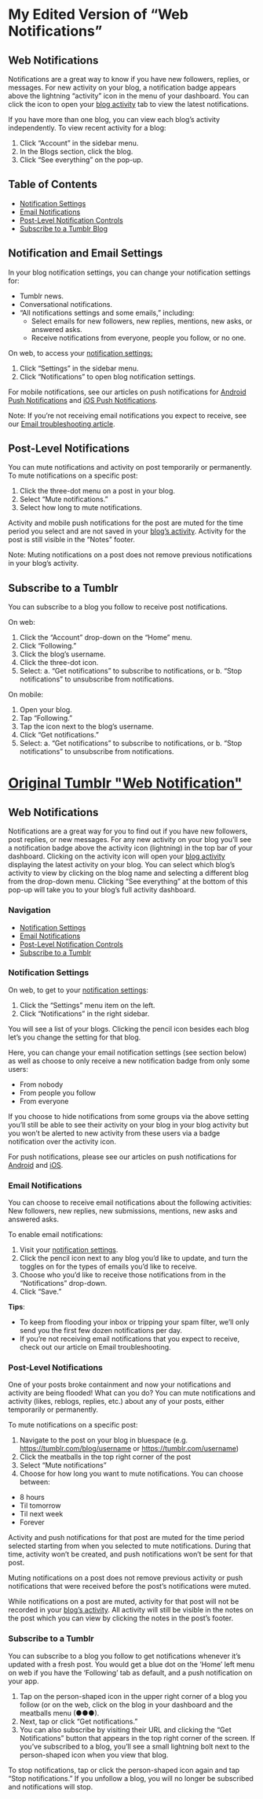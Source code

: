 # My Edited Version of “Web Notifications”

## Web Notifications
Notifications are a great way to know if you have new followers, replies, or messages. For new activity on your blog, a notification badge appears above the lightning “activity” icon in the menu of your dashboard. You can click the icon to open your [blog activity](https://www.tumblr.com/blog/invisiblevalet/activity) tab to view the latest notifications. 

If you have more than one blog, you can view each blog’s activity independently. To view recent activity for a blog: 
1. Click “Account” in the sidebar menu. 
2. In the Blogs section, click the blog. 
3. Click “See everything” on the pop-up.

## Table of Contents
- [Notification Settings](https://help.tumblr.com/web-notifications/#notification-settings)
- [Email Notifications](https://help.tumblr.com/web-notifications/#email-notifications)
- [Post-Level Notification Controls](https://help.tumblr.com/web-notifications/#post-notifications)
- [Subscribe to a Tumblr Blog](https://help.tumblr.com/web-notifications/#subscribe)

## Notification and Email Settings
In your blog notification settings, you can change your notification settings for:
- Tumblr news.
- Conversational notifications.
- “All notifications settings and some emails,” including:
  - Select emails for new followers, new replies, mentions, new asks, or answered asks.
  - Receive notifications from everyone, people you follow, or no one.

On web, to access your [notification settings:](https://www.tumblr.com/settings/notifications)
1. Click “Settings” in the sidebar menu.
2. Click “Notifications” to open blog notification settings.

For mobile notifications, see our articles on push notifications for [Android Push Notifications](https://help.tumblr.com/android-push-notifications/) and [iOS Push Notifications](https://help.tumblr.com/ios-push-notifications/).

Note: If you’re not receiving email notifications you expect to receive, see our [Email troubleshooting article](https://help.tumblr.com/email-troubleshooting/).

## Post-Level Notifications
You can mute notifications and activity on post temporarily or permanently.
To mute notifications on a specific post:
1. Click the three-dot menu on a post in your blog. 
2. Select “Mute notifications.”
3. Select how long to mute notifications.

Activity and mobile push notifications for the post are muted for the time period you select and are not saved in your [blog’s activity](https://www.tumblr.com/blog/invisiblevalet/activity). Activity for the post is still visible in the “Notes” footer. 

Note: Muting notifications on a post does not remove previous notifications in your blog’s activity.

## Subscribe to a Tumblr
You can subscribe to a blog you follow to receive post notifications. 

On web:
1. Click the “Account” drop-down on the “Home” menu.
2. Click “Following.”
3. Click the blog’s username.
4. Click the three-dot icon.
5. Select: 
  a. “Get notifications” to subscribe to notifications, or
  b. “Stop notifications” to unsubscribe from notifications.

On mobile:
1. Open your blog.
2. Tap “Following.” 
3. Tap the icon next to the blog’s username.
4. Click “Get notifications.”
5. Select: 
  a. “Get notifications” to subscribe to notifications, or
  b. “Stop notifications” to unsubscribe from notifications.


# [Original Tumblr "Web Notification"](https://help.tumblr.com/web-notifications/)

## Web Notifications

Notifications are a great way for you to find out if you have new followers, post replies, or new messages. For any new activity on your blog you’ll see a notification badge above the activity icon (lightning) in the top bar of your dashboard. Clicking on the activity icon will open your [blog activity](https://www.tumblr.com/blog/invisiblevalet/activity) displaying the latest activity on your blog.
You can select which blog’s activity to view by clicking on the blog name and selecting a different blog from the drop-down menu. Clicking “See everything” at the bottom of this pop-up will take you to your blog’s full activity dashboard.

### Navigation

- [Notification Settings](https://help.tumblr.com/web-notifications/#notification-settings)
- [Email Notifications](https://help.tumblr.com/web-notifications/#email-notifications)
- [Post-Level Notification Controls](https://help.tumblr.com/web-notifications/#post-notifications)
- [Subscribe to a Tumblr](https://help.tumblr.com/web-notifications/#subscribe)

### Notification Settings

On web, to get to your [notification settings](https://www.tumblr.com/settings/notifications):
1. Click the “Settings” menu item on the left.
2. Click “Notifications” in the right sidebar.

You will see a list of your blogs. Clicking the pencil icon besides each blog let’s you change the setting for that blog.

Here, you can change your email notification settings (see section below) as well as choose to only receive a new notification badge from only some users:
- From nobody
- From people you follow
- From everyone

If you choose to hide notifications from some groups via the above setting you’ll still be able to see their activity on your blog in your blog activity but you won’t be alerted to new activity from these users via a badge notification over the activity icon. 

For push notifications, please see our articles on push notifications for [Android](https://help.tumblr.com/android-push-notifications/) and [iOS](https://help.tumblr.com/ios-push-notifications/).

### Email Notifications

You can choose to receive email notifications about the following activities: New followers, new replies, new submissions, mentions, new asks and answered asks.

To enable email notifications:
1. Visit your [notification settings](https://www.tumblr.com/settings/notifications).
2. Click the pencil icon next to any blog you’d like to update, and turn the toggles on for the types of emails you’d like to receive.
3. Choose who you’d like to receive those notifications from in the “Notifications” drop-down.
4. Click “Save.”

**Tips**:
- To keep from flooding your inbox or tripping your spam filter, we’ll only send you the first few dozen notifications per day.
- If you’re not receiving email notifications that you expect to receive, check out our article on Email troubleshooting.

### Post-Level Notifications

One of your posts broke containment and now your notifications and activity are being flooded! What can you do? You can mute notifications and activity (likes, reblogs, replies, etc.) about any of your posts, either temporarily or permanently.

To mute notifications on a specific post:
1. Navigate to the post on your blog in bluespace (e.g. https://tumblr.com/blog/username or https://tumblr.com/username)
2. Click the meatballs in the top right corner of the post
3. Select “Mute notifications”
4. Choose for how long you want to mute notifications. You can choose between:
  - 8 hours
  - Til tomorrow
  - Til next week
  - Forever

Activity and push notifications for that post are muted for the time period selected starting from when you selected to mute notifications. During that time, activity won’t be created, and push notifications won’t be sent for that post.

Muting notifications on a post does not remove previous activity or push notifications that were received before the post’s notifications were muted.

While notifications on a post are muted, activity for that post will not be recorded in your [blog’s activity](https://www.tumblr.com/blog/invisiblevalet/activity). All activity will still be visible in the notes on the post which you can view by clicking the notes in the post’s footer.

### Subscribe to a Tumblr

You can subscribe to a blog you follow to get notifications whenever it’s updated with a fresh post. You would get a blue dot on the ‘Home’ left menu on web if you have the ‘Following’ tab as default, and a push notification on your app.
1. Tap on the person-shaped icon in the upper right corner of a blog you follow (or on the web, click on the blog in your dashboard and the meatballs menu (●●●).
2. Next, tap or click “Get notifications.”
3. You can also subscribe by visiting their URL and clicking the “Get Notifications” button that appears in the top right corner of the screen. If you’ve subscribed to a blog, you’ll see a small lightning bolt next to the person-shaped icon when you view that blog.

To stop notifications, tap or click the person-shaped icon again and tap “Stop notifications.” If you unfollow a blog, you will no longer be subscribed and notifications will stop.


